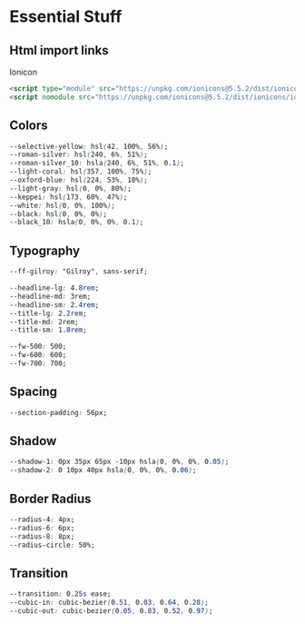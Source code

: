 # Essential Stuff

## Html import links

Ionicon

``` html
<script type="module" src="https://unpkg.com/ionicons@5.5.2/dist/ionicons/ionicons.esm.js"></script>
<script nomodule src="https://unpkg.com/ionicons@5.5.2/dist/ionicons/ionicons.js"></script>
```

## Colors

``` css
--selective-yellow: hsl(42, 100%, 56%);
--roman-silver: hsl(240, 6%, 51%);
--roman-silver_10: hsla(240, 6%, 51%, 0.1);
--light-coral: hsl(357, 100%, 75%);
--oxford-blue: hsl(224, 53%, 10%);
--light-gray: hsl(0, 0%, 80%);
--keppei: hsl(173, 60%, 47%);
--white: hsl(0, 0%, 100%);
--black: hsl(0, 0%, 0%);
--black_10: hsla(0, 0%, 0%, 0.1);
```

## Typography

``` css
--ff-gilroy: "Gilroy", sans-serif;

--headline-lg: 4.8rem;
--headline-md: 3rem;
--headline-sm: 2.4rem;
--title-lg: 2.2rem;
--title-md: 2rem;
--title-sm: 1.8rem;

--fw-500: 500;
--fw-600: 600;
--fw-700: 700;
```

## Spacing

``` css
--section-padding: 56px;
```

## Shadow

``` css
--shadow-1: 0px 35px 65px -10px hsla(0, 0%, 0%, 0.05);
--shadow-2: 0 10px 40px hsla(0, 0%, 0%, 0.06);
```

## Border Radius

``` css
--radius-4: 4px;
--radius-6: 6px;
--radius-8: 8px;
--radius-circle: 50%;
```

## Transition

``` css
--transition: 0.25s ease;
--cubic-in: cubic-bezier(0.51, 0.03, 0.64, 0.28);
--cubic-out: cubic-bezier(0.05, 0.83, 0.52, 0.97);
```